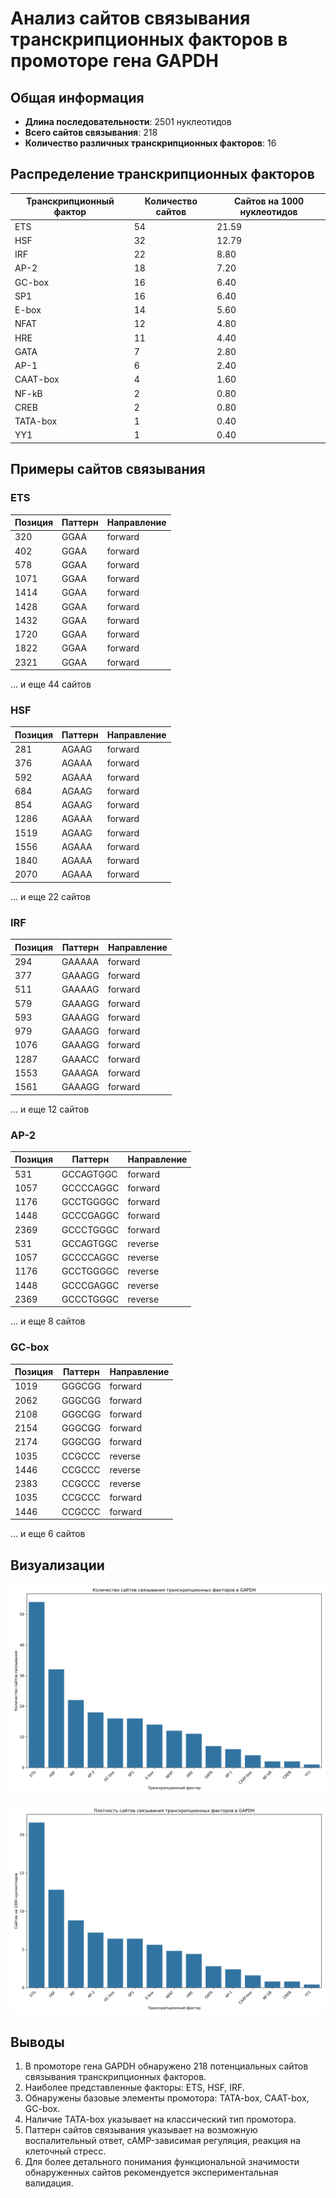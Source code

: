 # Анализ сайтов связывания транскрипционных факторов в промоторе гена GAPDH

## Общая информация

* **Длина последовательности**: 2501 нуклеотидов
* **Всего сайтов связывания**: 218
* **Количество различных транскрипционных факторов**: 16

## Распределение транскрипционных факторов

| Транскрипционный фактор | Количество сайтов | Сайтов на 1000 нуклеотидов |
|--------------------------|-------------------|------------------------------|
| ETS | 54 | 21.59 |
| HSF | 32 | 12.79 |
| IRF | 22 | 8.80 |
| AP-2 | 18 | 7.20 |
| GC-box | 16 | 6.40 |
| SP1 | 16 | 6.40 |
| E-box | 14 | 5.60 |
| NFAT | 12 | 4.80 |
| HRE | 11 | 4.40 |
| GATA | 7 | 2.80 |
| AP-1 | 6 | 2.40 |
| CAAT-box | 4 | 1.60 |
| NF-kB | 2 | 0.80 |
| CREB | 2 | 0.80 |
| TATA-box | 1 | 0.40 |
| YY1 | 1 | 0.40 |

## Примеры сайтов связывания

### ETS

| Позиция | Паттерн | Направление |
|---------|---------|-------------|
| 320 | GGAA | forward |
| 402 | GGAA | forward |
| 578 | GGAA | forward |
| 1071 | GGAA | forward |
| 1414 | GGAA | forward |
| 1428 | GGAA | forward |
| 1432 | GGAA | forward |
| 1720 | GGAA | forward |
| 1822 | GGAA | forward |
| 2321 | GGAA | forward |

... и еще 44 сайтов

### HSF

| Позиция | Паттерн | Направление |
|---------|---------|-------------|
| 281 | AGAAG | forward |
| 376 | AGAAA | forward |
| 592 | AGAAA | forward |
| 684 | AGAAG | forward |
| 854 | AGAAG | forward |
| 1286 | AGAAA | forward |
| 1519 | AGAAG | forward |
| 1556 | AGAAA | forward |
| 1840 | AGAAA | forward |
| 2070 | AGAAA | forward |

... и еще 22 сайтов

### IRF

| Позиция | Паттерн | Направление |
|---------|---------|-------------|
| 294 | GAAAAA | forward |
| 377 | GAAAGG | forward |
| 511 | GAAAAG | forward |
| 579 | GAAAGG | forward |
| 593 | GAAAGG | forward |
| 979 | GAAAGG | forward |
| 1076 | GAAAGG | forward |
| 1287 | GAAACC | forward |
| 1553 | GAAAGA | forward |
| 1561 | GAAAGG | forward |

... и еще 12 сайтов

### AP-2

| Позиция | Паттерн | Направление |
|---------|---------|-------------|
| 531 | GCCAGTGGC | forward |
| 1057 | GCCCCAGGC | forward |
| 1176 | GCCTGGGGC | forward |
| 1448 | GCCCGAGGC | forward |
| 2369 | GCCCTGGGC | forward |
| 531 | GCCAGTGGC | reverse |
| 1057 | GCCCCAGGC | reverse |
| 1176 | GCCTGGGGC | reverse |
| 1448 | GCCCGAGGC | reverse |
| 2369 | GCCCTGGGC | reverse |

... и еще 8 сайтов

### GC-box

| Позиция | Паттерн | Направление |
|---------|---------|-------------|
| 1019 | GGGCGG | forward |
| 2062 | GGGCGG | forward |
| 2108 | GGGCGG | forward |
| 2154 | GGGCGG | forward |
| 2174 | GGGCGG | forward |
| 1035 | CCGCCC | reverse |
| 1446 | CCGCCC | reverse |
| 2383 | CCGCCC | reverse |
| 1035 | CCGCCC | forward |
| 1446 | CCGCCC | forward |

... и еще 6 сайтов

## Визуализации

![Количество сайтов связывания](GAPDH_tf_binding_sites_count.png)

![Плотность сайтов связывания](GAPDH_tf_binding_sites_density.png)

## Выводы

1. В промоторе гена GAPDH обнаружено 218 потенциальных сайтов связывания транскрипционных факторов.
2. Наиболее представленные факторы: ETS, HSF, IRF.
3. Обнаружены базовые элементы промотора: TATA-box, CAAT-box, GC-box.
4. Наличие TATA-box указывает на классический тип промотора.
5. Паттерн сайтов связывания указывает на возможную воспалительный ответ, cAMP-зависимая регуляция, реакция на клеточный стресс.
6. Для более детального понимания функциональной значимости обнаруженных сайтов рекомендуется экспериментальная валидация.
